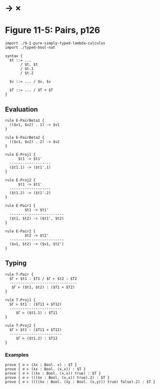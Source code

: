 # → ×
# Figure 11-5: Pairs, p126

    import ./9-1-pure-simply-typed-lambda-calculus
    import ./typed-bool-nat

    syntax {
      $t ::= ...
           / $t, $t
           / $t.1
           / $t.2

      $v ::= ... / $v, $v

      $T ::= ... / $T × $T
    }


## Evaluation

    rule E-PairBeta1 {
      (($v1, $v2) . 1) -> $v1
    }

    rule E-PairBeta2 {
      (($v1, $v2) . 2) -> $v2
    }

    rule E-Proj1 {
          $t1 -> $t1'
      -------------------
      ($t1.1) -> ($t1'.1)
    }

    rule E-Proj2 {
          $t1 -> $t1'
      -------------------
      ($t1.2) -> ($t1'.2)
    }

    rule E-Pair1 {
             $t1 -> $t1'
      -------------------------
      ($t1, $t2) -> ($t1', $t2)
    }

    rule E-Pair2 {
             $t2 -> $t2'
      -------------------------
      ($v1, $t2) -> ($v1, $t2')
    }


## Typing

    rule T-Pair {
      $Γ ⊢ $t1 : $T1 / $Γ ⊢ $t2 : $T2
      -------------------------------
       $Γ ⊢ ($t1, $t2) : ($T1 × $T2)
    }

    rule T-Proj1 {
      $Γ ⊢ $t1 : ($T11 × $T12)
      ------------------------
         $Γ ⊢ ($t1.1) : $T11
    }

    rule T-Proj2 {
      $Γ ⊢ $t1 : ($T11 × $T12)
      ------------------------
         $Γ ⊢ ($t1.2) : $T12
    }


### Examples

    prove { ∅ ⊢ (λx : Bool. x) : $T }
    prove { ∅ ⊢ (λx : Bool. (x,x)) : $T }
    prove { ∅ ⊢ ((λx : Bool. (x,x)) true) : $T }
    prove { ∅ ⊢ (((λx : Bool. (x,x)) true).2) : $T }
    prove { ∅ ⊢ ((((λx : Bool. (λy : Bool. (x,y))) true) false).2) : $T }
